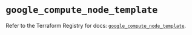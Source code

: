 # `google_compute_node_template`

Refer to the Terraform Registry for docs: [`google_compute_node_template`](https://registry.terraform.io/providers/hashicorp/google/6.37.0/docs/resources/compute_node_template).
